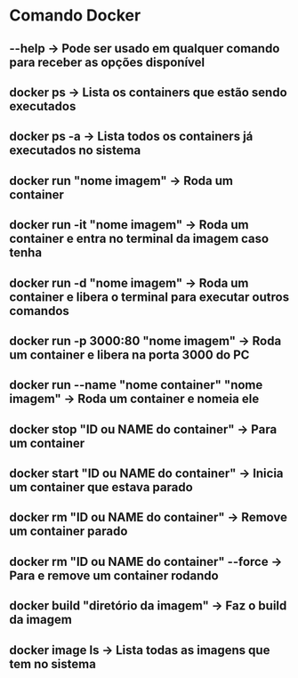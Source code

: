 # Comando Docker

## --help -> Pode ser usado em qualquer comando para receber as opções disponível
## docker ps -> Lista os containers que estão sendo executados
## docker ps -a -> Lista todos os containers já executados no sistema
## docker run "nome imagem" -> Roda um container
## docker run -it "nome imagem" -> Roda um container e entra no terminal da imagem caso tenha
## docker run -d "nome imagem" -> Roda um container e libera o terminal para executar outros comandos
## docker run -p 3000:80 "nome imagem" -> Roda um container e libera na porta 3000 do PC
## docker run --name "nome container" "nome imagem" -> Roda um container e nomeia ele
## docker stop "ID ou NAME do container" -> Para um container
## docker start "ID ou NAME do container" -> Inicia um container que estava parado
## docker rm "ID ou NAME do container" -> Remove um container parado
## docker rm "ID ou NAME do container" --force -> Para e remove um container rodando
## docker build "diretório da imagem" -> Faz o build da imagem
## docker image ls -> Lista todas as imagens que tem no sistema
